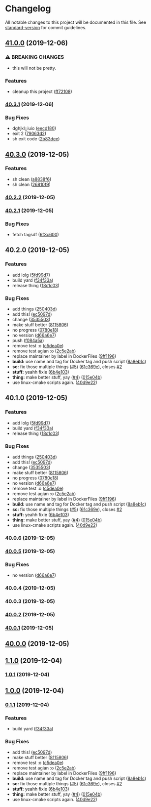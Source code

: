 # Changelog

All notable changes to this project will be documented in this file. See [standard-version](https://github.com/conventional-changelog/standard-version) for commit guidelines.

## [41.0.0](https://github.com/vidavidorra/template/compare/v40.3.1...v41.0.0) (2019-12-06)

### ⚠ BREAKING CHANGES

- this will not be pretty.

### Features

- cleanup this project ([ff72108](https://github.com/vidavidorra/template/commit/ff721083cb3d8d5c6cdcba92045a8b05bb363ed6))

### [40.3.1](https://github.com/vidavidorra/template/compare/v40.3.0...v40.3.1) (2019-12-06)

### Bug Fixes

- dghjkl;;iuio ([eecd180](https://github.com/vidavidorra/template/commit/eecd1801cb1e218f9eda2969f2573c5e87a79dbf))
- exit 2 ([79063d2](https://github.com/vidavidorra/template/commit/79063d280de6d04cfa2b259af5f4845f2ab55e18))
- sh exit code ([2b83dee](https://github.com/vidavidorra/template/commit/2b83dee33e4be70654e543e21680ebbc840f7425))

## [40.3.0](https://github.com/vidavidorra/template/compare/v40.2.2...v40.3.0) (2019-12-05)

### Features

- sh clean ([a8838f6](https://github.com/vidavidorra/template/commit/a8838f6d91bfdea8a18db629c80682ff958a3d88))
- sh clean ([26810f9](https://github.com/vidavidorra/template/commit/26810f98bda259830b15e31f9857b00d60be76b7))

### [40.2.2](https://github.com/vidavidorra/template/compare/v40.2.1...v40.2.2) (2019-12-05)

### [40.2.1](https://github.com/vidavidorra/template/compare/v40.2.0...v40.2.1) (2019-12-05)

### Bug Fixes

- fetch tagsdf ([6f3c600](https://github.com/vidavidorra/template/commit/6f3c6005fcf8af22262b24a78c1f8f8993c79f67))

## 40.2.0 (2019-12-05)

### Features

- add lolg ([5fd99d7](https://github.com/vidavidorra/template/commit/5fd99d7a8f3bf3bdbca61de62e05cbc2b87d3059))
- build yard ([f34f33a](https://github.com/vidavidorra/template/commit/f34f33a8f4b32222259ea1deb25abbb0b4441199))
- release thing ([18c1c03](https://github.com/vidavidorra/template/commit/18c1c03e8e6d89a419c64c4fc7d3f58105ea7577))

### Bug Fixes

- add things ([250403d](https://github.com/vidavidorra/template/commit/250403d1ca0dbe9c7cfcaacd69158eba251ea19b))
- add this! ([ec5097d](https://github.com/vidavidorra/template/commit/ec5097d0a0f2dbb4dafc92c7a304a77c2754566e))
- change ([3535503](https://github.com/vidavidorra/template/commit/3535503305c2687126715ce6a5e48724627ef510))
- make stuff better ([8115806](https://github.com/vidavidorra/template/commit/8115806c74e98cbf83cb30d62a5911c285391ab3))
- no progress ([0780e18](https://github.com/vidavidorra/template/commit/0780e1878cddf2b0e881653adf9ed92657554838))
- no version ([d66a6e7](https://github.com/vidavidorra/template/commit/d66a6e72b6aa1491546a02dc55bf3a58281d808a))
- push ([f084a5a](https://github.com/vidavidorra/template/commit/f084a5a1ad7bc340df77a35417468103c0950762))
- remove test :o ([c5dea0e](https://github.com/vidavidorra/template/commit/c5dea0e43c01ca4fdd28d9a707aef00f3ceebf56))
- remove test agian :o ([2c5e2ab](https://github.com/vidavidorra/template/commit/2c5e2abe326fc7d6aaa96e8a7ce13ed54ca73078))
- replace maintainer by label in DockerFiles ([9ff1196](https://github.com/vidavidorra/template/commit/9ff119667fe2805acb7080bd05bb0f167f156619))
- **build:** use name and tag for Docker tag and push script ([8a8eb1c](https://github.com/vidavidorra/template/commit/8a8eb1c1089ce05d8c76c88cfcbdc93431dc6b7f))
- **sc:** fix those multiple things ([#5](https://github.com/vidavidorra/template/issues/5)) ([61c369e](https://github.com/vidavidorra/template/commit/61c369edc0a28c78b5f43f5dbe64b2bf1207ac6b)), closes [#2](https://github.com/vidavidorra/template/issues/2)
- **stuff:** yeahh fixie ([6b4e103](https://github.com/vidavidorra/template/commit/6b4e1037a8eb8d1296a4d684a7d539b32b3ee69b))
- **thing:** make better stuff, yay ([#4](https://github.com/vidavidorra/template/issues/4)) ([015e04b](https://github.com/vidavidorra/template/commit/015e04bdfea89d58063a6ed30717401c2b3625a4))
- use linux-cmake scripts again. ([40d9e22](https://github.com/vidavidorra/template/commit/40d9e22dc9739f0ce566fac7239c49b7e2cf161b))

## 40.1.0 (2019-12-05)

### Features

- add lolg ([5fd99d7](https://github.com/vidavidorra/template/commit/5fd99d7a8f3bf3bdbca61de62e05cbc2b87d3059))
- build yard ([f34f33a](https://github.com/vidavidorra/template/commit/f34f33a8f4b32222259ea1deb25abbb0b4441199))
- release thing ([18c1c03](https://github.com/vidavidorra/template/commit/18c1c03e8e6d89a419c64c4fc7d3f58105ea7577))

### Bug Fixes

- add things ([250403d](https://github.com/vidavidorra/template/commit/250403d1ca0dbe9c7cfcaacd69158eba251ea19b))
- add this! ([ec5097d](https://github.com/vidavidorra/template/commit/ec5097d0a0f2dbb4dafc92c7a304a77c2754566e))
- change ([3535503](https://github.com/vidavidorra/template/commit/3535503305c2687126715ce6a5e48724627ef510))
- make stuff better ([8115806](https://github.com/vidavidorra/template/commit/8115806c74e98cbf83cb30d62a5911c285391ab3))
- no progress ([0780e18](https://github.com/vidavidorra/template/commit/0780e1878cddf2b0e881653adf9ed92657554838))
- no version ([d66a6e7](https://github.com/vidavidorra/template/commit/d66a6e72b6aa1491546a02dc55bf3a58281d808a))
- remove test :o ([c5dea0e](https://github.com/vidavidorra/template/commit/c5dea0e43c01ca4fdd28d9a707aef00f3ceebf56))
- remove test agian :o ([2c5e2ab](https://github.com/vidavidorra/template/commit/2c5e2abe326fc7d6aaa96e8a7ce13ed54ca73078))
- replace maintainer by label in DockerFiles ([9ff1196](https://github.com/vidavidorra/template/commit/9ff119667fe2805acb7080bd05bb0f167f156619))
- **build:** use name and tag for Docker tag and push script ([8a8eb1c](https://github.com/vidavidorra/template/commit/8a8eb1c1089ce05d8c76c88cfcbdc93431dc6b7f))
- **sc:** fix those multiple things ([#5](https://github.com/vidavidorra/template/issues/5)) ([61c369e](https://github.com/vidavidorra/template/commit/61c369edc0a28c78b5f43f5dbe64b2bf1207ac6b)), closes [#2](https://github.com/vidavidorra/template/issues/2)
- **stuff:** yeahh fixie ([6b4e103](https://github.com/vidavidorra/template/commit/6b4e1037a8eb8d1296a4d684a7d539b32b3ee69b))
- **thing:** make better stuff, yay ([#4](https://github.com/vidavidorra/template/issues/4)) ([015e04b](https://github.com/vidavidorra/template/commit/015e04bdfea89d58063a6ed30717401c2b3625a4))
- use linux-cmake scripts again. ([40d9e22](https://github.com/vidavidorra/template/commit/40d9e22dc9739f0ce566fac7239c49b7e2cf161b))

### 40.0.6 (2019-12-05)

### [40.0.5](https://github.com/vidavidorra/template/compare/v40.0.0...v40.0.5) (2019-12-05)

### Bug Fixes

- no version ([d66a6e7](https://github.com/vidavidorra/template/commit/d66a6e7))

### 40.0.4 (2019-12-05)

### 40.0.3 (2019-12-05)

### [40.0.2](https://github.com/vidavidorra/template/compare/v40.0.0...v40.0.2) (2019-12-05)

### [40.0.1](https://github.com/vidavidorra/template/compare/v40.0.0...v40.0.1) (2019-12-05)

## [40.0.0](https://github.com/vidavidorra/template/compare/v1.0.0...v40.0.0) (2019-12-05)

## [1.1.0](https://github.com/vidavidorra/template/compare/v1.0.0...v1.1.0) (2019-12-04)

### [1.0.1](https://github.com/vidavidorra/template/compare/v1.0.0...v1.0.1) (2019-12-04)

## [1.0.0](https://github.com/vidavidorra/template/compare/v0.1.1...v1.0.0) (2019-12-04)

### [0.1.1](https://github.com/vidavidorra/template/compare/v3.0.0...v0.1.1) (2019-12-04)

### Features

- build yard ([f34f33a](https://github.com/vidavidorra/template/commit/f34f33a8f4b32222259ea1deb25abbb0b4441199))

### Bug Fixes

- add this! ([ec5097d](https://github.com/vidavidorra/template/commit/ec5097d0a0f2dbb4dafc92c7a304a77c2754566e))
- make stuff better ([8115806](https://github.com/vidavidorra/template/commit/8115806c74e98cbf83cb30d62a5911c285391ab3))
- remove test :o ([c5dea0e](https://github.com/vidavidorra/template/commit/c5dea0e43c01ca4fdd28d9a707aef00f3ceebf56))
- remove test agian :o ([2c5e2ab](https://github.com/vidavidorra/template/commit/2c5e2abe326fc7d6aaa96e8a7ce13ed54ca73078))
- replace maintainer by label in DockerFiles ([9ff1196](https://github.com/vidavidorra/template/commit/9ff119667fe2805acb7080bd05bb0f167f156619))
- **build:** use name and tag for Docker tag and push script ([8a8eb1c](https://github.com/vidavidorra/template/commit/8a8eb1c1089ce05d8c76c88cfcbdc93431dc6b7f))
- **sc:** fix those multiple things ([#5](https://github.com/vidavidorra/template/issues/5)) ([61c369e](https://github.com/vidavidorra/template/commit/61c369edc0a28c78b5f43f5dbe64b2bf1207ac6b)), closes [#2](https://github.com/vidavidorra/template/issues/2)
- **stuff:** yeahh fixie ([6b4e103](https://github.com/vidavidorra/template/commit/6b4e1037a8eb8d1296a4d684a7d539b32b3ee69b))
- **thing:** make better stuff, yay ([#4](https://github.com/vidavidorra/template/issues/4)) ([015e04b](https://github.com/vidavidorra/template/commit/015e04bdfea89d58063a6ed30717401c2b3625a4))
- use linux-cmake scripts again. ([40d9e22](https://github.com/vidavidorra/template/commit/40d9e22dc9739f0ce566fac7239c49b7e2cf161b))
